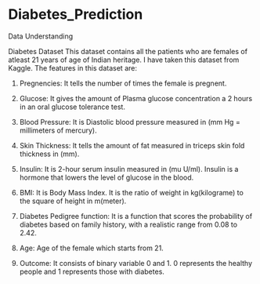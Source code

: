 # Diabetes_Prediction
Data Understanding

Diabetes Dataset This dataset contains all the patients who are females of atleast 21 years of age of Indian heritage. I have taken this dataset from Kaggle. The features in this dataset are:

1) Pregnencies: It tells the number of times the female is pregnent.

2) Glucose: It gives the amount of Plasma glucose concentration a 2 hours in an oral glucose tolerance test.

3) Blood Pressure: It is Diastolic blood pressure measured in (mm Hg = millimeters of mercury).

4) Skin Thickness: It tells the amount of fat measured in triceps skin fold thickness in (mm).

5) Insulin: It is 2-hour serum insulin measured in (mu U/ml). Insulin is a hormone that lowers the level of glucose in the blood.

6) BMI: It is Body Mass Index. It is the ratio of weight in kg(kilograme) to the square of height in m(meter).

7) Diabetes Pedigree function: It is a function that scores the probability of diabetes based on family history, with a realistic range from 0.08 to 2.42.

8) Age: Age of the female which starts from 21.

9) Outcome: It consists of binary variable 0 and 1. 0 represents the healthy people and 1 represents those with diabetes.

